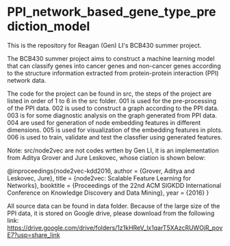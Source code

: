 # PPI_network_based_gene_type_prediction_model
This is the repository for Reagan (Gen) LI's BCB430 summer project.

The BCB430 summer project aims to construct a machine learning model that can classify genes into cancer genes and non-cancer genes according to the structure information extracted from protein-protein interaction (PPI) network data.

The code for the project can be found in src, the steps of the project are listed in order of 1 to 6 in the src folder.
001 is used for the pre-processing of the PPI data.
002 is used to construct a graph according to the PPI data.
003 is for some diagnostic analysis on the graph generated from PPI data.
004 are used for generation of node embedding features in different dimensions.
005 is used for visualization of the embedding features in plots.
006 is used to train, validate and test the classfier using generated features.


Note: src/node2vec are not codes wrtten by Gen LI, it is an implementation from Aditya Grover and Jure Leskovec, whose ciation is shown below:

@inproceedings{node2vec-kdd2016,
author = {Grover, Aditya and Leskovec, Jure},
 title = {node2vec: Scalable Feature Learning for Networks},
 booktitle = {Proceedings of the 22nd ACM SIGKDD International Conference on Knowledge Discovery and Data Mining},
 year = {2016}
}

All source data can be found in data folder. Because of the large size of the PPI data, it is stored on Google drive, please download from the following link: https://drive.google.com/drive/folders/1z1kHReV_lx1qarT5XAzcRUWOjR_povE7?usp=share_link
